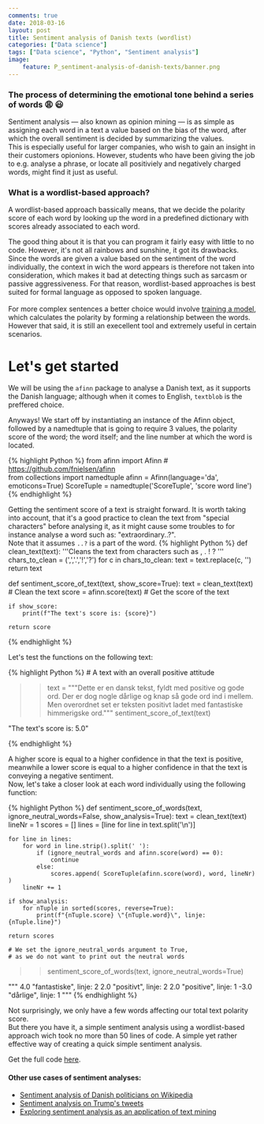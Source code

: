 ```yaml
---
comments: true
date: 2018-03-16
layout: post
title: Sentiment analysis of Danish texts (wordlist)
categories: ["Data science"]
tags: ["Data science", "Python", "Sentiment analysis"]
image:
    feature: P_sentiment-analysis-of-danish-texts/banner.png
---
```



### The process of determining the emotional tone behind a series of words :weary: :smiley:

Sentiment analysis — also known as opinion mining — is as simple as assigning each word in a text a value based on the bias 
of the word, after which the overall sentiment is decided by summarizing the values.
<br>
This is especially useful for larger companies, who wish to gain an insight in their customers opionions. However, students 
who have been giving the job to e.g. analyse a phrase, or locate all positiviely and negatively charged words, might 
find it just as useful.

<!-- more -->
<!--more-->

### What is a wordlist-based approach?
A wordlist-based approach bassically means, that we decide the polarity score of each word by looking up the word in a predefined dictionary
with scores already associated to each word. <br>

The good thing about it is that you can program it fairly easy with little to no code. However, it's not all rainbows and sunshine, it got its drawbacks.
Since the words are given a value based on the sentiment of the word individually, the context in wich the word appears is therefore not taken 
into consideration, which makes it bad at detecting things such as sarcasm or passive aggressiveness. For that reason, wordlist-based approaches is 
best suited for formal language as opposed to spoken language. 
<br> 
<br>
For more complex sentences a better choice would involve [training a model](https://www.nltk.org/), 
which calculates the polarity by forming a relationship between the words. However that said, it is 
still an execellent tool and extremely useful in certain scenarios.





# Let's get started

We will be using the `afinn` package to analyse a Danish text, as it supports the Danish language; although when it comes to English, `textblob` is
the preffered choice.
<br>

Anyways! We start off by instantiating an instance of the Afinn object, followed by a namedtuple that is going to require 3 values,
the polarity score of the word; the word itself; and the line number at which the word is located.

{% highlight Python %}
from afinn import Afinn # https://github.com/fnielsen/afinn   
from collections import namedtuple
afinn = Afinn(language='da', emoticons=True)
ScoreTuple = namedtuple('ScoreTuple', 'score word line')
{% endhighlight %}


Getting the sentiment score of a text is straight forward. It is worth taking into account, that it's a good practice
to clean the text from "special characters" before analysing it, as it might cause some troubles to for instance
 analyse a word such as: "extraordinary..?". <br>
 Note that it assumes `..?` is a part of the word.
{% highlight Python %}
def clean_text(text):
	'''Cleans the text from characters such as , . ! ? '''
	chars_to_clean = (',','.','!','?')
	for c in chars_to_clean:
		text = text.replace(c, '')
	return text

def sentiment_score_of_text(text, show_score=True):
	text = clean_text(text)    # Clean the text
	score = afinn.score(text)  # Get the score of the text
	
	if show_score:
		print(f"The text's score is: {score}")
		
	return score
{% endhighlight %}

Let's test the functions on the following text: 

{% highlight Python %}
          # A text with an overall positive attitude
>> text = """Dette er en dansk tekst, fyldt med positive og gode ord. Der er dog nogle dårlige og knap så
             gode ord ind i mellem. Men overordnet set er teksten positivt ladet med fantastiske himmerigske ord."""
>> sentiment_score_of_text(text)

"The text's score is: 5.0"

{% endhighlight %}

A higher score is equal to a higher confidence in that the text is positive, meanwhile a lower score is equal to a higher confidence
in that the text is conveying a negative sentiment. <br>
Now, let's take a closer look at each word individually using the following function:

{% highlight Python %}
def sentiment_score_of_words(text, ignore_neutral_words=False, show_analysis=True):
	text = clean_text(text)
	lineNr = 1
	scores = []
	lines = [line for line in text.split('\n')]

	for line in lines:
	    for word in line.strip().split(' '):
	        if (ignore_neutral_words and afinn.score(word) == 0):
	            continue
	        else:
	            scores.append( ScoreTuple(afinn.score(word), word, lineNr) )
	    lineNr += 1

	if show_analysis:
	    for nTuple in sorted(scores, reverse=True):
	        print(f"{nTuple.score} \"{nTuple.word}\", linje: {nTuple.line}")

	return scores
	
    # We set the ignore_neutral_words argument to True, 
    # as we do not want to print out the neutral words
>> sentiment_score_of_words(text, ignore_neutral_words=True)

"""
4.0 "fantastiske", linje: 2
2.0 "positivt", linje: 2
2.0 "positive", linje: 1
-3.0 "dårlige", linje: 1
"""
{% endhighlight %}

Not surprisingly, we only have a few words affecting our total text polarity score. <br>
But there you have it, a simple sentiment analysis using a wordlist-based approach wich took no more than 50 lines of code.
A simple yet rather effective way of creating a quick simple sentiment analysis.

Get the full code [here](https://gist.github.com/Sebastian-Nielsen/1cbb695423768d96e024333f1144d0e4).

#### Other use cases of sentiment analyses:
- [Sentiment analysis of Danish politicians on Wikipedia](https://finnaarupnielsen.wordpress.com/2013/01/09/more-on-automated-sentiment-analysis-of-danis/)
- [Sentiment analysis on Trump's tweets](https://dev.to/rodolfoferro/sentiment-analysis-on-trumpss-tweets-using-python-)
- [Exploring sentiment analysis as an application of text mining](https://dev.to/lornamariak/exploring-sentiment-analysis-o6j)

